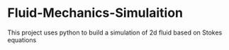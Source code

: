 # Fluid-Mechanics-Simulaition

This project uses python to build a simulation of 2d fluid based on Stokes equations

##
